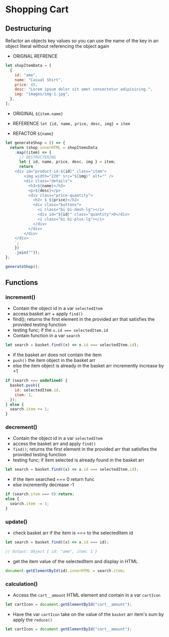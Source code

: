 # Shopping Cart

## Destructuring

Refactor an objects key values so you can use the name of the key in an object literal without referencing the object again

- ORIGNAL REFRENCE

```js
let shopItemData = [
  {
    id: "ame",
    name: "Casual Shirt",
    price: 45,
    desc: "Lorem ipsum dolor sit amet consectetur adipisicing.",
    img: "images/img-1.jpg",
  },
];
```

- ORIGINAL `${item.name}`

- REFERENCE `let {id, name, price, desc, img} = item`
- REFACTOR `${name}`

```js
let generateShop = () => {
  return (shop.innerHTML = shopItemsData
    .map((item) => {
      // DESTRUCTERING
      let { id, name, price, desc, img } = item;
      return `
    <div id="product-id-${id}" class="item">
        <img width="220" src="${img}" alt="" />
        <div class="details">
          <h3>${name}</h3>
          <p>${desc}</p>
          <div class="price-quantity">
            <h2> $ ${price}</h2>
            <div class="buttons">
              <i class="bi bi-dash-lg"></i>
              <div id="${id}" class="quantity">0</div>
              <i class="bi bi-plus-lg"></i>
            </div>
          </div>
        </div>
    </div>
    `;
    })
    .join(""));
};

generateShop();
```

## Functions

### increment()

- Contain the object id in a var `selectedItem`
- access basket arr + apply `find()`
- find(); returns the first element in the provided arr that satisfies the provided testing function
- testing func; if the `x.id === selectedItem.id`
- Contain function in a var `search`

```js
let search = basket.find((x) => x.id === selectedItem.id);
```

- if the basket arr does not contain the item
- `push()` the item object in the basket arr
- else the item object is already in the basket arr incremently increase by +1

```js
if (search === undefined) {
  basket.push({
    id: selectedItem.id,
    item: 1,
  });
} else {
  search.item += 1;
}
```

### decrement()

- Contain the object id in a var `selectedItem`
- access the basket arr and apply `find()`
- `find()`; returns the first element in the provided arr that satisfies the provided testing function
- testing func; if item selected is already found in the basket arr

```js
let search = basket.find((x) => x.id === selectedItem.id);
```

- if the item searched === 0 return func
- else incremently decrease -1

```js
if (search.item === 0) return;
else {
  search.item -= 1;
}
```

### update()

- check basket arr if the item is === to the selectedItem id

```js
let search = basket.find((x) => x.id === id);

// Output: Object { id: "ame", item: 1 }
```

- get the item value of the selectedItem and display in HTML

```js
document.getElementById(id).innerHTML = search.item;
```

### calculation()

- Access the `cart__amount` HTML element and contain in a var `cartIcon`

```js
let cartIcon = document.getElementById("cart__amount");
```

- Have the var `cartIcon` take on the value of the `basket` arr item's sum by apply the `reduce()`

```js
let cartIcon = document.getElementById("cart__amount");
```
